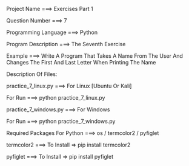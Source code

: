 Project Name ===> Exercises Part 1

Question Number ===> 7

Programming Language ===> Python

Program Description ===> The Seventh Exercise

Example ===> Write A Program That Takes A Name From The User And Changes The First And Last Letter When Printing The Name

Description Of Files:

practice_7_linux.py ===> For Linux [Ubuntu Or Kali]

For Run ===> python practice_7_linux.py

practice_7_windows.py ===> For Windows

For Run ===> python practice_7_windows.py

Required Packages For Python ===> os / termcolor2 / pyfiglet

termcolor2 ===> To Install => pip install termcolor2

pyfiglet ===> To Install => pip install pyfiglet
